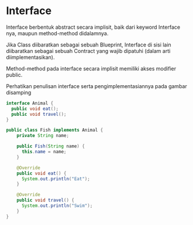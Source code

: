 # Interface

<div class="grid grid-cols-2 gap-4">


<div>

Interface berbentuk abstract secara implisit, baik dari keyword Interface nya, maupun method-method didalamnya.

Jika Class diibaratkan sebagai sebuah Blueprint, Interface di sisi lain diibaratkan sebagai sebuah Contract yang wajib dipatuhi (dalam arti diimplementasikan).

Method-method pada interface secara implisit memiliki akses modifier public.

Perhatikan penulisan interface serta pengimplementasiannya pada gambar disamping

</div>

<div>
<div v-click="1" class="">

```java
interface Animal {
  public void eat();
  public void travel();
}
```

</div>
<div v-click="2" class="">

```java
public class Fish implements Animal {
    private String name;

    public Fish(String name) {
      this.name = name;
    }

    @Override
    public void eat() {
      System.out.println("Eat");
    }

    @Override
    public void travel() {
      System.out.println("Swim");
    }
}
```

</div>
</div>
</div>
